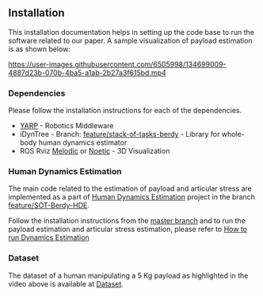 ## Installation

This installation documentation helps in setting up the code base to run the software related to our paper. A sample visualization of payload estimation is as shown below:


<p align="center">

https://user-images.githubusercontent.com/6505998/134699009-4887d23b-070b-4ba5-a1ab-2b27a3f615bd.mp4

</p>

### Dependencies

Please follow the installation instructions for each of the dependencies.

- [YARP](https://github.com/robotology/yarp) - Robotics Middleware
- iDynTree - Branch: [feature/stack-of-tasks-berdy](https://github.com/ami-iit/idyntree-hde-fork/tree/feature/stack-of-tasks-berdy) - Library for whole-body human dynamics estimator
- ROS Rviz [Melodic](http://wiki.ros.org/melodic/Installation/Ubuntu) or [Noetic](http://wiki.ros.org/noetic/Installation/Ubuntu) - 3D Visualization


### Human Dynamics Estimation

The main code related to the estimation of payload and articular stress are implemented as a part of [Human Dynamics Estimation](https://github.com/robotology/human-dynamics-estimation) project in the branch [feature/SOT-Berdy-HDE](https://github.com/robotology/human-dynamics-estimation/tree/feature/SOT-Berdy-HDE).

Follow the installation instructions from the [master branch](https://github.com/robotology/human-dynamics-estimation#how-to-install) and to run the payload estimation and articular stress estimation, please refer to [How to run Dynamics Estimation](https://github.com/robotology/human-dynamics-estimation/blob/master/doc/how-to-run-dynamics-estimation.md)

### Dataset

The dataset of a human manipulating a 5 Kg payload as highlighted in the video above is available at [Dataset](./dataset).
